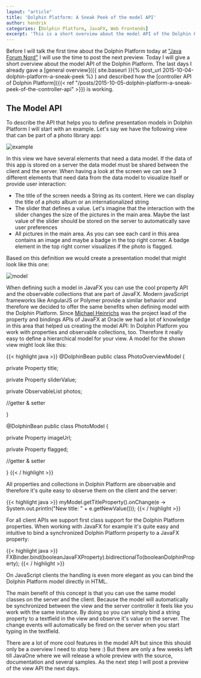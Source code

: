 ```yaml
---
layout: "article"
title: 'Dolphin Platform: A Sneak Peek of the model API'
author: hendrik
categories: [Dolphin Platform, JavaFX, Web Frontends]
excerpt: 'This is a short overview about the model API of the Dolphin Platform. This defines a model that will automatically synchronized between client and server.'
---
```

Before I will talk the first time about the Dolphin Platform today at ["Java Forum Nord"](http://javaforumnord.de/programm_3) I will use the time to post the next preview. Today I will give a short overview about the model API of the Dolphin Platform. The last days I already gave a [general overview]({{ site.baseurl }}{% post_url 2015-10-04-dolphin-platform-a-sneak-peek %}
) and described how the [controller API of Dolphin Platform]({{< ref "/posts/2015-10-05-dolphin-platform-a-sneak-peek-of-the-controller-api" >}})  is working.

## The Model API

To describe the API that helps you to define presentation models in Dolphin Platform I will start with an example. Let's say we have the following view that can be part of a photo library app:

![example](/posts/guigarage-legacy/example.png)

In this view we have several elements that need a data model. If the data of this app is stored on a server the data model must be shared between the client and the server. When having a look at the screen we can see 3 different elements that need data from the data model to visualize itself or provide user interaction:

* The title of the screen needs a String as its content. Here we can display the title of a photo album or an internationalized string
* The slider that defines a value. Let's imagine that the interaction with the slider changes the size of the pictures in the main area. Maybe the last value of the slider should be stored on the server to automatically save user preferences
* All pictures in the main area. As you can see each card in this area contains an image and maybe a badge in the top right corner. A badge element in the top right corner visualizes if the photo is flagged.

Based on this definition we would create a presentation model that might look like this one:

![model](/posts/guigarage-legacy/model-1024x732.png)

When defining such a model in JavaFX you can use the cool property API and the observable collections that are part of JavaFX. Modern javaScript frameworks like AngularJS or Polymer provide a similar behavior and therefore we decided to offer the same benefits when defining model with the Dolphin Platform. Since [Michael Heinrichs](https://twitter.com/net0pyr) was the project lead of the property and bindings APIs of JavaFX at Oracle we had a lot of knowledge in this area that helped us creating the model API: In Dolphin Platform you work with properties and observable collections, too. Therefore it really easy to define a hierarchical model for your view. A model for the shown view might look like this:

{{< highlight java >}}
@DolphinBean
public class PhotoOverviewModel {
  
  private Property<String> title;
  
  private Property<Double> sliderValue;
  
  private ObservableList<PhotoModel> photos;
  
  //getter & setter
  
}

@DolphinBean
public class PhotoModel {
  
  private Property<String> imageUrl;
  
  private Property<Boolean> flagged;
  
  //getter & setter
  
}
{{< / highlight >}}

All properties and collections in Dolphin Platform are observable and therefore it's quite easy to observe them on the client and the server:

{{< highlight java >}}
myModel.getTitleProperty().onChange(e -> System.out.println("New title: " + e.getNewValue()));
{{< / highlight >}}

For all client APIs we support first class support for the Dolphin Platform properties. When working with JavaFX for example it's quite easy and intuitive to bind a synchronized Dolphin Platform property to a JavaFX property:

{{< highlight java >}}
FXBinder.bind(booleanJavaFXProperty).bidirectionalTo(booleanDolphinProperty);
{{< / highlight >}}

On JavaScript clients the handling is even more elegant as you can bind the Dolphin Platform model directly in HTML.

The main benefit of this concept is that you can use the same model classes on the server and the client. Because the model will automatically be synchronized between the view and the server controller it feels like you work with the same instance. By doing so you can simply bind a string property to a textfield in the view and observe it's value on the server. The change events will automatically be fired on the server when you start typing in the textfield.

There are a lot of more cool features in the model API but since this should only be a overview I need to stop here :) But there are only a few weeks left till JavaOne where we will release a whole preview with the source, documentation and several samples. As the next step I will post a preview of the view API the next days.
